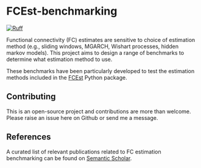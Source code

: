 # FCEst-benchmarking

[![Ruff](https://img.shields.io/endpoint?url=https://raw.githubusercontent.com/astral-sh/ruff/main/assets/badge/v2.json)](https://github.com/astral-sh/ruff)

Functional connectivity (FC) estimates are sensitive to choice of estimation method (e.g., sliding windows, MGARCH, Wishart processes, hidden markov models).
This project aims to design a range of benchmarks to determine what estimation method to use.

These benchmarks have been particularly developed to test the estimation methods included in the [FCEst](https://github.com/OnnoKampman/FCEst) Python package.

## Contributing

This is an open-source project and contributions are more than welcome.
Please raise an issue here on Github or send me a message.

## References

A curated list of relevant publications related to FC estimation benchmarking can be found on [Semantic Scholar](https://www.semanticscholar.org/shared/library/folder/101603).
